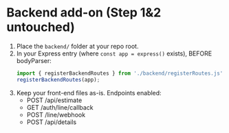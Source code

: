 # Backend add-on (Step 1&2 untouched)

1) Place the `backend/` folder at your repo root.
2) In your Express entry (where `const app = express()` exists), BEFORE bodyParser:
   ```js
   import { registerBackendRoutes } from './backend/registerRoutes.js';
   registerBackendRoutes(app);
   ```
3) Keep your front-end files as-is. Endpoints enabled:
   - POST /api/estimate
   - GET  /auth/line/callback
   - POST /line/webhook
   - POST /api/details
